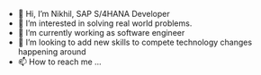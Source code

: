 - 👋 Hi, I’m Nikhil, SAP S/4HANA Developer
- 👀 I’m interested in solving real world problems.
- 🌱 I’m currently working as software engineer
- 💞️ I’m looking to add new skills to compete technology changes happening around
- 📫 How to reach me ...

<!---
getnikhilk/getnikhilk is a ✨ special ✨ repository because its `README.md` (this file) appears on your GitHub profile.
You can click the Preview link to take a look at your changes.
--->

